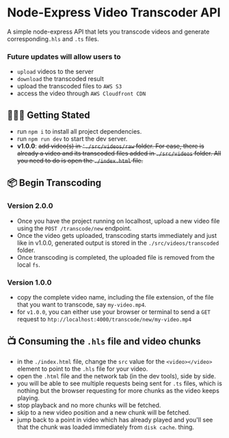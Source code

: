 # Node-Express Video Transcoder API

A simple node-express API that lets you transcode videos and generate corresponding`.hls` and `.ts` files.


### Future updates will allow users to

- `upload` videos to the server
- `download` the transcoded result
- upload the transcoded files to `AWS S3`
- access the video through `AWS Cloudfront CDN`

## 👨🏻‍💻 Getting Stated

- run `npm i` to install all project dependencies.
- run `npm run dev` to start the dev server.
- **v1.0.0**: ~~add video(s) in `'./src/videos/raw` folder. For ease, there is already a video and its transcoded files added in `./src/videos` folder. All you need to do is open the `./index.html` file.~~

## 📦 Begin Transcoding

### Version 2.0.0

- Once you have the project running on localhost, upload a new video file using the `POST /transcode/new` endpoint.
- Once the video gets uploaded, transcoding starts immediately and just like in v1.0.0, generated output is stored in the `./src/videos/transcoded` folder.
- Once transcoding is completed, the uploaded file is removed from the local `fs`.

### Version 1.0.0

- copy the complete video name, including the file extension, of the file that you want to transcode, say `my-video.mp4`.
- for `v1.0.0`, you can either use your browser or terminal to send a `GET` request to `htp://localhost:4000/transcode/new/my-video.mp4`

## 📺 Consuming the `.hls` file and video chunks

- in the `./index.html` file, change the `src` value for the `<video></video>` element to point to the `.hls` file for your video.
- open the `.html` file and the network tab (in the dev tools), side by side.
- you will be able to see multiple requests being sent for `.ts` files, which is nothing but the browser requesting for more chunks as the video keeps playing.
- stop playback and no more chunks will be fetched.
- skip to a new video position and a new chunk will be fetched.
- jump back to a point in video which has already played and you'll see that the chunk was loaded immediately from `disk cache`.
thing.

